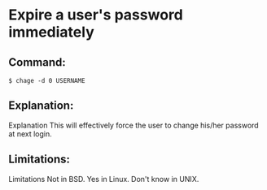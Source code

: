 # Expire a user's password immediately

## Command:
```
$ chage -d 0 USERNAME
```

## Explanation:
Explanation
This will effectively force the user to change his/her password at next login.

## Limitations:
Limitations
Not in BSD. Yes in Linux. Don't know in UNIX.

